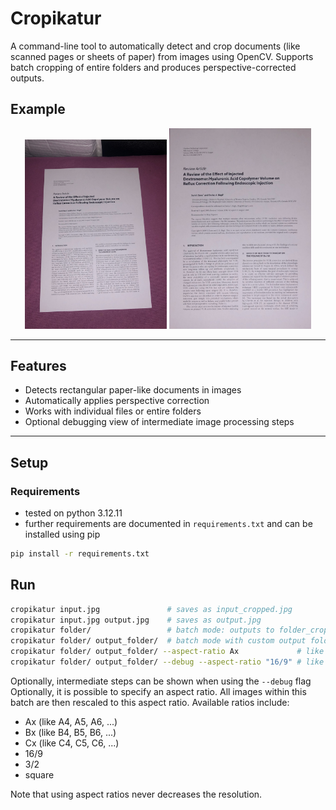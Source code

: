 # Cropikatur

A command-line tool to automatically detect and crop documents (like scanned pages or sheets of paper) from images using OpenCV.
Supports batch cropping of entire folders and produces perspective-corrected outputs.

## Example

<p align="center">
  <img src="docs/1.jpg" alt="Input" width="45%" />
  <img src="docs/1_cropped.jpg" alt="Output" width="45%" />
</p>

---

## Features

- Detects rectangular paper-like documents in images
- Automatically applies perspective correction
- Works with individual files or entire folders
- Optional debugging view of intermediate image processing steps
---

## Setup

### Requirements
- tested on python 3.12.11
- further requirements are documented in `requirements.txt` and can be installed using pip

```bash
pip install -r requirements.txt
```

## Run
```bash
cropikatur input.jpg               # saves as input_cropped.jpg
cropikatur input.jpg output.jpg    # saves as output.jpg
cropikatur folder/                 # batch mode: outputs to folder_cropped/
cropikatur folder/ output_folder/  # batch mode with custom output folder
cropikatur folder/ output_folder/ --aspect-ratio Ax             # like above but with set aspect ratio
cropikatur folder/ output_folder/ --debug --aspect-ratio "16/9" # like above but with set aspect ratio and debug mode
```

Optionally, intermediate steps can be shown when using the `--debug` flag
Optionally, it is possible to specify an aspect ratio. All images within this batch are then rescaled to this aspect ratio.
Available ratios include:
- Ax (like A4, A5, A6, ...)
- Bx (like B4, B5, B6, ...)
- Cx (like C4, C5, C6, ...)
- 16/9
- 3/2
- square

Note that using aspect ratios never decreases the resolution.


